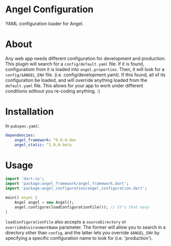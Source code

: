 # Angel Configuration
YAML configuration loader for Angel.

# About
Any web app needs different configuration for development and production. This plugin will search
for a `config/default.yaml` file. If it is found, configuratiom from it is loaded into `angel.properties`.
Then, it will look for a `config/$ANGEL_ENV` file. (i.e. config/development.yaml). If this found, all of its
configuration be loaded, and will override anything loaded from the `default.yaml` file. This allows for your
app to work under different conditions without you re-coding anything. :)

# Installation
In `pubspec.yaml`:

```yaml
dependencies:
    angel_framework: ^0.0.0-dev
    angel_static: ^1.0.0-beta
```

# Usage

```dart
import 'dart:io';
import 'package:angel_framework/angel_framework.dart';
import 'package:angel_configuration/angel_configuration.dart';

main() async {
    Angel angel = new Angel();
    angel.configure(loadConfigurationFile()); // It's that easy
}
```

`loadConfigurationFile` also accepts a `sourceDirectory` or `overrideEnvironmentName` parameter.
The former will allow you to search in a directory other than `config`, and the latter lets you
override `$ANGEL_ENV` by specifying a specific configuration name to look for (i.e. 'production').
